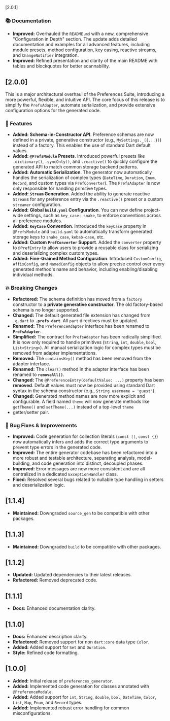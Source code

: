 [2.0.1]

### 📚 Documentation

- **Improved:** Overhauled the `README.md` with a new, comprehensive "Configuration in Depth" section. 
The update adds detailed documentation and examples for all advanced features, including module 
presets, method configuration, key casing, reactive streams, and `ChangeNotifier` integration.
- **Improved:** Refined presentation and clarity of the main README with tables and blockquotes for 
better scannability.

## [2.0.0]

This is a major architectural overhaul of the Preferences Suite, introducing a more powerful, 
flexible, and intuitive API. The core focus of this release is to simplify the `PrefsAdapter`, 
automate serialization, and provide extensive configuration options for the generated code.

### 🚀 Features

- **Added:** **Schema-in-Constructor API**. Preference schemas are now defined in a private, 
generative constructor (e.g., `MySettings._({...})`) instead of a factory. This enables the use of 
standard Dart default values.
- **Added:** **`@PrefsModule` Presets**. Introduced powerful presets like `.dictionary()`, 
`.syncOnly()`, and `.reactive()` to quickly configure the generated API to match common storage 
backend patterns.
- **Added:** **Automatic Serialization**. The generator now automatically handles the serialization 
of complex types (`DateTime`, `Duration`, `Enum`, `Record`, and custom types via `PrefConverter`). 
The `PrefsAdapter` is now only responsible for handling primitive types.
- **Added:** **`Stream` Generation**. Added the ability to generate reactive `Stream`s for any 
preference entry via the `.reactive()` preset or a custom `streamer` configuration.
- **Added:** **Global `build.yaml` Configuration**. You can now define project-wide settings, such 
as `key_case: snake`, to enforce conventions across all preference modules.
- **Added:** **`KeyCase` Convention**. Introduced the `keyCase` property in `@PrefsModule` and 
`build.yaml` to automatically transform generated storage keys to `snake_case`, `kebab-case`, etc.
- **Added:** **Custom `PrefConverter` Support**. Added the `converter` property to `@PrefEntry` to 
allow users to provide a reusable class for serializing and deserializing complex custom types.
- **Added:** **Fine-Grained Method Configuration**. Introduced `CustomConfig`, `AffixConfig`, and 
`NamedConfig` objects to allow precise control over every generated method's name and behavior, 
including enabling/disabling individual methods.

### 💥 Breaking Changes

- **Refactored:** The schema definition has moved from a `factory` constructor to a 
**private generative constructor**. The old factory-based schema is no longer supported.
- **Changed:** The default generated file extension has changed from `.g.dart` to 
**`.prefs.dart`**. All `part` directives must be updated.
- **Renamed:** The `PreferenceAdapter` interface has been renamed to **`PrefsAdapter`**.
- **Simplified:** The contract for `PrefsAdapter` has been radically simplified. It is now only 
required to handle primitives (`String`, `int`, `double`, `bool`, `List<String>`). All manual 
serialization logic for complex types must be removed from adapter implementations.
- **Removed:** The `containsKey()` method has been removed from the adapter interface.
- **Renamed:** The `clear()` method in the adapter interface has been renamed to **`removeAll()`**.
- **Changed:** The `@PreferenceEntry(defaultValue: ...)` property has been **removed**. Default 
values must now be provided using standard Dart syntax in the schema constructor (e.g., 
`String username = 'guest'`).
- **Changed:** Generated method names are now more explicit and configurable. A field named `theme` 
will now generate methods like `getTheme()` and `setTheme(...)` instead of a top-level `theme` 
- getter/setter pair.

### 🐛 Bug Fixes & Improvements

- **Improved:** Code generation for collection literals (`const []`, `const {}`) now automatically 
infers and adds the correct type arguments to prevent type errors in the generated code.
- **Improved:** The entire generator codebase has been refactored into a more robust and testable 
architecture, separating analysis, model-building, and code generation into distinct, decoupled 
phases.
- **Improved:** Error messages are now more consistent and are all centralized in a dedicated 
`ExceptionHandler` class.
- **Fixed:** Resolved several bugs related to nullable type handling in setters and deserialization 
logic.

## [1.1.4]

- **Maintained:** Downgraded `source_gen` to be compatible with other packages.

## [1.1.3]

- **Maintained:** Downgraded `build` to be compatible with other packages.

## [1.1.2]

- **Updated:** Updated dependencies to their latest releases.
- **Refactored:** Removed deprecated code.

## [1.1.1]

- **Docs:** Enhanced documentation clarity.

## [1.1.0]

- **Docs:** Enhanced description clarity.
- **Refactored:** Removed support for non `dart:core` data type `Color`.
- **Added:** Added support for `Set` and `Duration`.
- **Style:** Refined code formatting.

## [1.0.0]

- **Added:** Initial release of `preferences_generator`.
- **Added:** Implemented code generation for classes annotated with `@PreferenceModule`.
- **Added:** Added support for `int`, `String`, `double`, `bool`, `DateTime`, `Color`, `List`, 
`Map`, `Enum`, and `Record` types.
- **Added:** Implemented robust error handling for common misconfigurations.